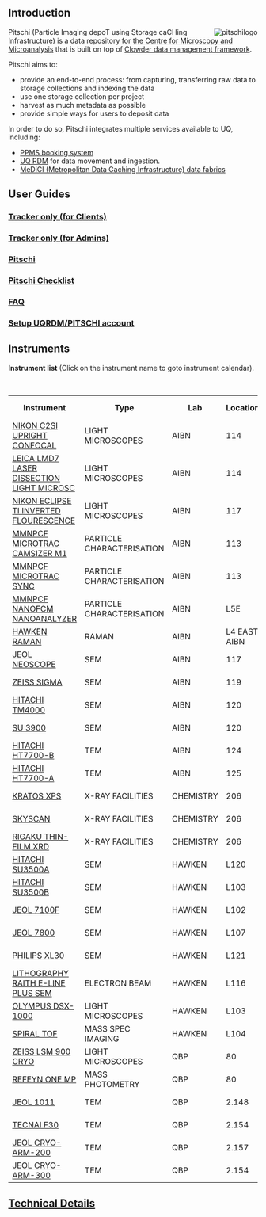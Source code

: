 ## Introduction

<img src="images/pitschiLogoWithCopyright.png" alt="pitschilogo" style="max-height:200px;max-width: 280px;float: right;"/>  

Pitschi (Particle Imaging depoT using Storage caCHing Infrastructure) is a data repository for [the Centre for Microscopy and Microanalysis](https://cmm.centre.uq.edu.au/) that is built on top of [Clowder data management framework](https://github.com/clowder-framework/). 

Pitschi aims to:
* provide an end-to-end process: from capturing, transferring raw data to storage collections and indexing the data
* use one storage collection per project
* harvest as much metadata as possible
* provide simple ways for users to deposit data

In order to do so, Pitschi integrates multiple services available to UQ, including:
* [PPMS booking system](https://www.stratocore.com/) 
* [UQ RDM](https://research.uq.edu.au/rmbt/uqrdm) for data movement and ingestion. 
* [MeDiCI (Metropolitan Data Caching Infrastructure) data fabrics](https://rcc.uq.edu.au/data-storage)


## User Guides

### <a href="/pitschi-docs/#/userguide-tracker">Tracker only (for Clients)</a>

### <a href="/pitschi-docs/#/userguide-tracker(admin)">Tracker only (for Admins)</a>

### <a href="/pitschi-docs/#/userguide-pitschi">Pitschi</a>

### <a href="/pitschi-docs/#/checklist-pitschi">Pitschi Checklist</a>

### <a href="/pitschi-docs/#/faq">FAQ</a>

### <a href="/pitschi-docs/#/faq-uqrdmcollection">Setup UQRDM/PITSCHI account</a>

## Instruments
<b>Instrument list</b> (Click on the instrument name to goto instrument calendar).

<br />

<table>
    <tr>
        <th>Instrument</th>
        <th>Type</th>
        <th>Lab</th>
        <th>Location</th>
        <th>User Guide</th>
        <th>FAQs</th>
    </tr>
    <tr>
        <td><a href="https://au.ppms.info/uq-cmm/planning/?item=252">NIKON C2SI UPRIGHT CONFOCAL</a></td>
        <td>LIGHT MICROSCOPES</td>
        <td>AIBN</td>
        <td>114</td>
        <td><a href="/pitschi-docs/#/userguide-pitschi">User Guide</a></td>
        <td><a href="/pitschi-docs/#/faq">FAQs</a></td>
    </tr>
    <tr>
        <td><a href="https://au.ppms.info/uq-cmm/planning/?item=169">LEICA LMD7 LASER DISSECTION LIGHT MICROSC </a></td>
        <td>LIGHT MICROSCOPES</td>
        <td>AIBN</td>
        <td>114</td>
        <td><a href="/pitschi-docs/#/userguide-pitschi">User Guide</a></td>
        <td><a href="/pitschi-docs/#/faq">FAQs</a></td>
    </tr>
    <tr>
        <td><a href="https://au.ppms.info/uq-cmm/planning/?item=253">NIKON ECLIPSE TI INVERTED FLOURESCENCE</a></td>
        <td>LIGHT MICROSCOPES</td>
        <td>AIBN</td>
        <td>117</td>
        <td><a href="/pitschi-docs/#/userguide-pitschi">User Guide</a></td>
        <td><a href="/pitschi-docs/#/faq">FAQs</a></td>
    </tr>
    <tr>
        <td><a href="https://au.ppms.info/uq-cmm/planning/?item=204">MMNPCF MICROTRAC CAMSIZER M1</a></td>
        <td>PARTICLE CHARACTERISATION</td>
        <td>AIBN</td>
        <td>113</td>
        <td><a href="/pitschi-docs/#/userguide-pitschi">User Guide</a></td>
        <td><a href="/pitschi-docs/#/faq">FAQs</a></td>
    </tr>
    <tr>
        <td><a href="https://au.ppms.info/uq-cmm/planning/?item=205">MMNPCF MICROTRAC SYNC</a></td>
        <td>PARTICLE CHARACTERISATION</td>
        <td>AIBN</td>
        <td>113</td>
        <td><a href="/pitschi-docs/#/userguide-pitschi">User Guide</a></td>
        <td><a href="/pitschi-docs/#/faq">FAQs</a></td>
    </tr>
    <tr>
        <td><a href="https://au.ppms.info/uq-cmm/planning/?item=227">MMNPCF NANOFCM NANOANALYZER</a></td>
        <td>PARTICLE CHARACTERISATION</td>
        <td>AIBN</td>
        <td>L5E</td>
        <td><a href="/pitschi-docs/#/userguide-pitschi">User Guide</a></td>
        <td><a href="/pitschi-docs/#/faq">FAQs</a></td>
    </tr>
    <tr>
        <td><a href="https://au.ppms.info/uq-cmm/planning/?item=105">HAWKEN RAMAN</a></td>
        <td>RAMAN</td>
        <td>AIBN</td>
        <td>L4 EAST AIBN</td>
        <td><a href="/pitschi-docs/#/userguide-pitschi">User Guide</a></td>
        <td><a href="/pitschi-docs/#/faq">FAQs</a></td>
    </tr>
    <tr>
        <td><a href="https://au.ppms.info/uq-cmm/planning/?item=16">JEOL NEOSCOPE</a></td>
        <td>SEM</td>
        <td>AIBN</td>
        <td>117</td>
        <td><a href="/pitschi-docs/#/userguide-pitschi">User Guide</a></td>
        <td><a href="/pitschi-docs/#/faq">FAQs</a></td>
    </tr>
    <tr>
        <td><a href="https://au.ppms.info/uq-cmm/planning/?item=8">ZEISS SIGMA</a></td>
        <td>SEM</td>
        <td>AIBN</td>
        <td>119</td>
        <td><a href="/pitschi-docs/#/userguide-pitschi">User Guide</a></td>
        <td><a href="/pitschi-docs/#/faq">FAQs</a></td>
    </tr>
    <tr>
        <td><a href="https://au.ppms.info/uq-cmm/planning/?item=137">HITACHI TM4000</a></td>
        <td>SEM</td>
        <td>AIBN</td>
        <td>120</td>
        <td><a href="/pitschi-docs/#/userguide-pitschi">User Guide</a></td>
        <td><a href="/pitschi-docs/#/faq">FAQs</a></td>
    </tr>
    <tr>
        <td><a href="https://au.ppms.info/uq-cmm/planning/?item=214">SU 3900</a></td>
        <td>SEM</td>
        <td>AIBN</td>
        <td>120</td>
        <td><a href="/pitschi-docs/#/userguide-pitschi">User Guide</a></td>
        <td><a href="/pitschi-docs/#/faq">FAQs</a></td>
    </tr>
    <tr>
        <td><a href="https://au.ppms.info/uq-cmm/planning/?item=21">HITACHI HT7700-B</a></td>
        <td>TEM</td>
        <td>AIBN</td>
        <td>124</td>
        <td><a href="/pitschi-docs/#/userguide-pitschi">User Guide</a></td>
        <td><a href="/pitschi-docs/#/faq">FAQs</a></td>
    </tr>
    <tr>
        <td><a href="https://au.ppms.info/uq-cmm/planning/?item=20">HITACHI HT7700-A</a></td>
        <td>TEM</td>
        <td>AIBN</td>
        <td>125</td>
        <td><a href="/pitschi-docs/#/userguide-pitschi">User Guide</a></td>
        <td><a href="/pitschi-docs/#/faq">FAQs</a></td>
    </tr>
    <tr>
        <td><a href="https://au.ppms.info/uq-cmm/planning/?item=52">KRATOS XPS</a></td>
        <td>X-RAY FACILITIES</td>
        <td>CHEMISTRY</td>
        <td>206</td>
        <td><a href="/pitschi-docs/#/userguide-pitschi">User Guide</a></td>
        <td><a href="/pitschi-docs/#/faq">FAQs</a></td>
    </tr>
    <tr>
        <td><a href="https://au.ppms.info/uq-cmm/planning/?item=257">SKYSCAN</a></td>
        <td>X-RAY FACILITIES</td>
        <td>CHEMISTRY</td>
        <td>206</td>
        <td><a href="/pitschi-docs/#/userguide-pitschi">User Guide</a></td>
        <td><a href="/pitschi-docs/#/faq">FAQs</a></td>
    </tr>
    <tr>
        <td><a href="https://au.ppms.info/uq-cmm/planning/?item=53">RIGAKU THIN-FILM XRD</a></td>
        <td>X-RAY FACILITIES</td>
        <td>CHEMISTRY</td>
        <td>206</td>
        <td><a href="/pitschi-docs/#/userguide-pitschi">User Guide</a></td>
        <td><a href="/pitschi-docs/#/faq">FAQs</a></td>
    </tr>
    <tr>
        <td><a href="https://au.ppms.info/uq-cmm/planning/?item=9">HITACHI SU3500A</a></td>
        <td>SEM</td>
        <td>HAWKEN</td>
        <td>L120</td>
        <td><a href="/pitschi-docs/#/userguide-pitschi">User Guide</a></td>
        <td><a href="/pitschi-docs/#/faq">FAQs</a></td>
    </tr>
    <tr>
        <td><a href="https://au.ppms.info/uq-cmm/planning/?item=171">HITACHI SU3500B</a></td>
        <td>SEM</td>
        <td>HAWKEN</td>
        <td>L103</td>
        <td><a href="/pitschi-docs/#/userguide-pitschi">User Guide</a></td>
        <td><a href="/pitschi-docs/#/faq">FAQs</a></td>
    </tr>
    <tr>
        <td><a href="https://au.ppms.info/uq-cmm/planning/?item=11">JEOL 7100F</a></td>
        <td>SEM</td>
        <td>HAWKEN</td>
        <td>L102</td>
        <td><a href="/pitschi-docs/#/userguide-pitschi">User Guide</a></td>
        <td><a href="/pitschi-docs/#/faq">FAQs</a></td>
    </tr>
    <tr>
        <td><a href="https://au.ppms.info/uq-cmm/planning/?item=13">JEOL 7800</a></td>
        <td>SEM</td>
        <td>HAWKEN</td>
        <td>L107</td>
        <td><a href="/pitschi-docs/#/userguide-pitschi">User Guide</a></td>
        <td><a href="/pitschi-docs/#/faq">FAQs</a></td>
    </tr>
    <tr>
        <td><a href="https://au.ppms.info/uq-cmm/planning/?item=15">PHILIPS XL30</a></td>
        <td>SEM</td>
        <td>HAWKEN</td>
        <td>L121</td>
        <td><a href="/pitschi-docs/#/userguide-pitschi">User Guide</a></td>
        <td><a href="/pitschi-docs/#/faq">FAQs</a></td>
    </tr>
    <tr>
        <td><a href="https://au.ppms.info/uq-cmm/planning/?item=96">LITHOGRAPHY RAITH E-LINE PLUS SEM</a></td>
        <td>ELECTRON BEAM</td>
        <td>HAWKEN</td>
        <td>L116</td>
        <td><a href="/pitschi-docs/#/userguide-pitschi">User Guide</a></td>
        <td><a href="/pitschi-docs/#/faq">FAQs</a></td>
    </tr>
    <tr>
        <td><a href="https://au.ppms.info/uq-cmm/planning/?item=210">OLYMPUS DSX-1000</a></td>
        <td>LIGHT MICROSCOPES</td>
        <td>HAWKEN</td>
        <td>L103</td>
        <td><a href="/pitschi-docs/#/userguide-pitschi">User Guide</a></td>
        <td><a href="/pitschi-docs/#/faq">FAQs</a></td>
    </tr> 
    <tr>
        <td><a href="https://au.ppms.info/uq-cmm/planning/?item=172">SPIRAL TOF </a></td>
        <td>MASS SPEC IMAGING</td>
        <td>HAWKEN</td>
        <td>L104</td>
        <td><a href="/pitschi-docs/#/userguide-pitschi">User Guide</a></td>
        <td><a href="/pitschi-docs/#/faq">FAQs</a></td>
    </tr>
    <tr>
        <td><a href="https://au.ppms.info/uq-cmm/planning/?item=277">ZEISS LSM 900 CRYO</a></td>
        <td>LIGHT MICROSCOPES</td>
        <td>QBP</td>
        <td>80</td>
        <td><a href="/pitschi-docs/#/userguide-pitschi">User Guide</a></td>
        <td><a href="/pitschi-docs/#/faq">FAQs</a></td>
    </tr>
    <tr>
        <td><a href="https://au.ppms.info/uq-cmm/planning/?item=156">REFEYN ONE MP</a></td>
        <td>MASS PHOTOMETRY</td>
        <td>QBP</td>
        <td>80</td>
        <td><a href="/pitschi-docs/#/userguide-pitschi">User Guide</a></td>
        <td><a href="/pitschi-docs/#/faq">FAQs</a></td>
    </tr>
    <tr>
        <td><a href="https://au.ppms.info/uq-cmm/planning/?item=24">JEOL 1011</a></td>
        <td>TEM</td>
        <td>QBP</td>
        <td>2.148</td>
        <td><a href="/pitschi-docs/#/userguide-pitschi">User Guide</a></td>
        <td><a href="/pitschi-docs/#/faq">FAQs</a></td>
    </tr>
    <tr>
        <td><a href="https://au.ppms.info/uq-cmm/planning/?item=22">TECNAI F30</a></td>
        <td>TEM</td>
        <td>QBP</td>
        <td>2.154</td>
        <td><a href="/pitschi-docs/#/userguide-pitschi">User Guide</a></td>
        <td><a href="/pitschi-docs/#/faq">FAQs</a></td>
    </tr>
    <tr>
        <td><a href="https://au.ppms.info/uq-cmm/planning/?item=157">JEOL CRYO-ARM-200</a></td>
        <td>TEM</td>
        <td>QBP</td>
        <td>2.157</td>
        <td><a href="/pitschi-docs/#/userguide-pitschi-datamover">User Guide</a></td>
        <td><a href="/pitschi-docs/#/faq-datamover">FAQs</a></td>
    </tr>
    <tr>
        <td><a href="https://au.ppms.info/uq-cmm/planning/?item=158">JEOL CRYO-ARM-300</a></td>
        <td>TEM</td>
        <td>QBP</td>
        <td>2.154</td>
        <td><a href="/pitschi-docs/#/userguide-pitschi-datamover">User Guide</a></td>
        <td><a href="/pitschi-docs/#/faq-datamover">FAQs</a></td>
    </tr>
    
    
</table>

## <a href="/pitschi-docs/#/technicalguide">Technical Details</a>
